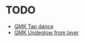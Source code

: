 # TODO
- [QMK Tap dance](https://beta.docs.qmk.fm/using-qmk/software-features/feature_tap_dance)
- [QMK Undeglow from layer]()
